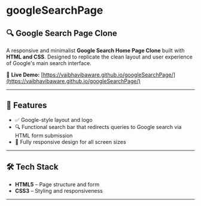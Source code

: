 # googleSearchPage

## 🔍 Google Search Page Clone

A responsive and minimalist **Google Search Home Page Clone** built with **HTML and CSS**. Designed to replicate the clean layout and user experience of Google's main search interface.

🔗 **Live Demo:** [https://vaibhavibaware.github.io/googleSearchPage/](https://vaibhavibaware.github.io/googleSearchPage/)

---

## 🧾 Features

- ✅ Google-style layout and logo  
- 🔍 Functional search bar that redirects queries to Google search via HTML form submission  
- 📱 Fully responsive design for all screen sizes  

---

## 🛠️ Tech Stack

- **HTML5** – Page structure and form  
- **CSS3** – Styling and responsiveness  

---



